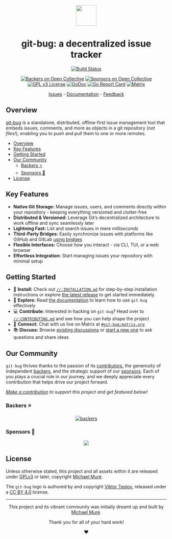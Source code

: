 <div align="center">

<img width="64px" src="https://cdn.rawgit.com/git-bug/git-bug/trunk/misc/logo/logo-alpha-flat-bg.svg">

# git-bug: a decentralized issue tracker

[![Build Status][ci/badge]][ci/url]

[![Backers on Open Collective][backers/badge]][oc]
[![Sponsors on Open Collective][sponsors/badge]][oc]
[![GPL v3 License][license/badge]][license/url]
[![GoDoc][godoc/badge]][godoc/url]
[![Go Report Card][report-card/badge]][report-card/url]
[![Matrix][matrix/badge]][matrix/url]

[Issues] - [Documentation][doc] - [Feedback][discuss]

</div>

## Overview<a name="overview"></a>

[git-bug](https://github.com/git-bug/git-bug) is a standalone, distributed,
offline-first issue management tool that embeds issues, comments, and more as
objects in a git repository (_not files!_), enabling you to push and pull them
to one or more remotes.

<!-- mdformat-toc start --slug=github --maxlevel=6 --minlevel=2 -->

- [Overview](#overview)
- [Key Features](#key-features)
- [Getting Started](#getting-started)
- [Our Community](#our-community)
  - [Backers :star:](#backers-star)
  - [Sponsors :star2:](#sponsors-star2)
- [License](#license)

<!-- mdformat-toc end -->

## Key Features<a name="key-features"></a>

- **Native Git Storage:** Manage issues, users, and comments directly within
  your repository - keeping everything versioned and clutter-free
- **Distributed & Versioned:** Leverage Git’s decentralized architecture to work
  offline and sync seamlessly later
- **Lightning Fast:** List and search issues in mere _milliseconds_
- **Third-Party Bridges:** Easily synchronize issues with platforms like GitHub
  and GitLab [using bridges][doc/usage/bridges]
- **Flexible Interfaces:** Choose how you interact - via CLI, TUI, or a web
  browser
- **Effortless Integration:** Start managing issues your repository with minimal
  setup

## Getting Started<a name="getting-started"></a>

- :triangular_flag_on_post: **Install:** Check out
  [`//:INSTALLATION.md`][doc/install] for step-by-step installation instructions
  or explore [the latest release][rel/latest] to get started immediately.
- :page_with_curl: **Explore:** Read [the documentation][doc] to learn how to
  use `git-bug` effectively
- :computer: **Contribute:** Interested in hacking on `git-bug`? Head over to
  [`//:CONTRIBUTING.md`][contrib] and see how you can help shape the project
- :speech_balloon: **Connect:** Chat with us live on Matrix at
  [`#git-bug:matrix.org`][matrix/url]
- :books: **Discuss:** Browse [existing discussions][discuss] or
  [start a new one][discuss/new] to ask questions and share ideas

## Our Community<a name="our-community"></a>

`git-bug` thrives thanks to the passion of its [contributors], the generosity of
independent [backers][oc], and the strategic support of our [sponsors][oc]. Each
of you plays a crucial role in our journey, and we deeply appreciate every
contribution that helps drive our project forward.

_[Make a contribution][oc] to support this project and get featured below!_

### Backers :star:<a name="backers-star"></a>

<div align="center">

[![backers][backers/image]][oc]

</div>

### Sponsors :star2:<a name="sponsors-star2"></a>

<div align="center">

[![][sponsor/0]][sponsor/0/url]

</div>

## License<a name="license"></a>

Unless otherwise stated, this project and all assets within it are released
under [GPLv3][license/url] or later, copyright [Michael Muré][gh/mm].

The `git-bug` logo is authored by and copyright [Viktor Teplov][gh/vandesign],
released under a [CC BY 4.0][license/logo] license.

______________________________________________________________________

<div align="center">

This project and its vibrant community was initially dreamt up and built by
[Michael Muré][gh/mm].

Thank you for all of your hard work!

:heart:

</div>

[backers/badge]: https://opencollective.com/git-bug/backers/badge.svg
[backers/image]: https://opencollective.com/git-bug/tiers/backer.svg?avatarHeight=50
[ci/badge]: https://github.com/git-bug/git-bug/actions/workflows/trunk.yml/badge.svg
[ci/url]: https://github.com/git-bug/git-bug/actions/workflows/trunk.yml
[contrib]: ./CONTRIBUTING.md
[contributors]: https://github.com/git-bug/git-bug/graphs/contributors
[discuss]: https://github.com/git-bug/git-bug/discussions
[discuss/new]: https://github.com/git-bug/git-bug/discussions/new/choose
[doc]: ./doc
[doc/install]: ./INSTALLATION.md
[doc/usage/bridges]: ./doc/usage/third-party.md
[gh/mm]: https://github.com/MichaelMure
[gh/vandesign]: https://github.com/vandesign
[godoc/badge]: https://godoc.org/github.com/git-bug/git-bug?status.svg
[godoc/url]: https://godoc.org/github.com/git-bug/git-bug
[issues]: https://github.com/git-bug/git-bug/issues
[license/badge]: https://img.shields.io/badge/License-GPLv3+-blue.svg
[license/logo]: ./misc/logo/LICENSE
[license/url]: ./LICENSE
[matrix/badge]: https://img.shields.io/badge/chat%20on%20matrix-%23238636
[matrix/url]: https://matrix.to/#/#git-bug:matrix.org
[oc]: https://opencollective.com/git-bug
[rel/latest]: https://github.com/git-bug/git-bug/releases/latest
[report-card/badge]: https://goreportcard.com/badge/github.com/git-bug/git-bug
[report-card/url]: https://goreportcard.com/report/github.com/git-bug/git-bug
[sponsor/0]: https://opencollective.com/git-bug/tiers/sponsor/0/avatar.svg
[sponsor/0/url]: https://opencollective.com/git-bug/sponsor/0/website
[sponsors/badge]: https://opencollective.com/git-bug/sponsors/badge.svg
